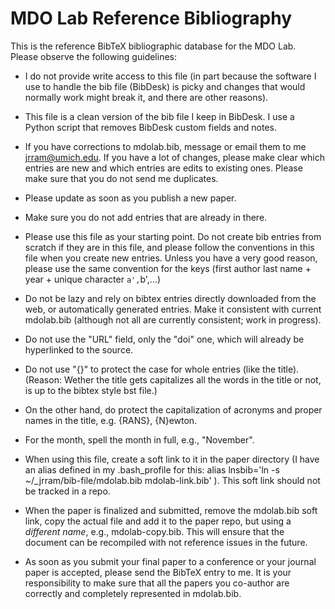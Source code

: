 # MDO Lab Reference Bibliography

This is the reference BibTeX bibliographic database for the MDO Lab. Please observe the following guidelines:

* I do not provide write access to this file (in part because the software I use to handle the bib file (BibDesk) is picky and changes that would normally work might break it, and there are other reasons).

* This file is a clean version of the bib file I keep in BibDesk. I use a Python script that removes BibDesk custom fields and notes.

* If you have corrections to mdolab.bib, message or email them to me <jrram@umich.edu>. If you have a lot of changes, please make clear which entries are new and which entries are edits to existing ones. Please make sure that you do not send me duplicates.

* Please update as soon as you publish a new paper.

* Make sure you do not add entries that are already in there.

* Please use this file as your starting point. Do not create bib entries from scratch if they are in this file, and please follow the conventions in this file when you create new entries. Unless you have a very good reason, please use the same convention for the keys (first author last name + year + unique character `a',`b',...)

* Do not be lazy and rely on bibtex entries directly downloaded from the web, or automatically generated entries. Make it consistent with current mdolab.bib (although not all are currently consistent; work in progress).

* Do not use the "URL" field, only the "doi" one, which will already be hyperlinked to the source.

* Do not use "{}" to protect the case for whole entries (like the title). (Reason: Wether the title gets capitalizes all the words in the title or not, is up to the bibtex style bst file.)

* On the other hand, do protect the capitalization of acronyms and proper names in the title, e.g. {RANS}, {N}ewton.

* For the month, spell the month in full, e.g., "November".

* When using this file, create a soft link to it in the paper directory (I have an alias defined in my .bash_profile for this: alias lnsbib='ln -s ~/_jrram/bib-file/mdolab.bib mdolab-link.bib' ). This soft link should not be tracked in a repo.

* When the paper is finalized and submitted, remove the mdolab.bib soft link, copy the actual file and add it to the paper repo, but using a *different name*, e.g., mdolab-copy.bib. This will ensure that the document can be recompiled with not reference issues in the future.

* As soon as you submit your final paper to a conference or your journal paper is accepted, please send the BibTeX entry to me. It is your responsibility to make sure that all the papers you co-author are correctly and completely represented in mdolab.bib.
